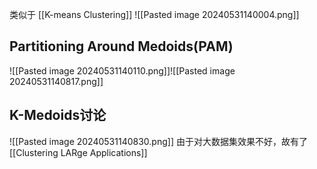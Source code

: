 类似于 [[K-means Clustering]]
![[Pasted image 20240531140004.png]]
## Partitioning Around Medoids(PAM)
![[Pasted image 20240531140110.png]]![[Pasted image 20240531140817.png]]
## K-Medoids讨论
![[Pasted image 20240531140830.png]]
由于对大数据集效果不好，故有了[[Clustering LARge Applications]]